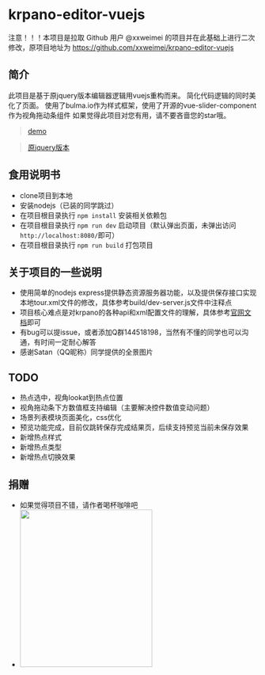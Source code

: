 # krpano-editor-vuejs
注意！！！本项目是拉取 Github 用户 @xxweimei 的项目并在此基础上进行二次修改，原项目地址为 https://github.com/xxweimei/krpano-editor-vuejs
## 简介
此项目是基于原jquery版本编辑器逻辑用vuejs重构而来。
简化代码逻辑的同时美化了页面。
使用了bulma.io作为样式框架，使用了开源的vue-slider-component作为视角拖动条组件
如果觉得此项目对您有用，请不要吝啬您的star哦。

> [demo](https://www.5ijx3.com/)

> [原jquery版本](https://github.com/xxweimei/krpano-editor-js)

## 食用说明书
+ clone项目到本地
+ 安装nodejs（已装的同学跳过）
+ 在项目根目录执行 `npm install` 安装相关依赖包
+ 在项目根目录执行 `npm run dev` 启动项目（默认弹出页面，未弹出访问`http://localhost:8080/`即可）
+ 在项目根目录执行 `npm run build` 打包项目
## 关于项目的一些说明
+ 使用简单的nodejs express提供静态资源服务器功能，以及提供保存接口实现本地tour.xml文件的修改，具体参考build/dev-server.js文件中注释点
+ 项目核心难点是对krpano的各种api和xml配置文件的理解，具体参考[官网文档](https://krpano.com/docu/)即可
+ 有bug可以提issue，或者添加Q群144518198，当然有不懂的同学也可以沟通，有时间一定耐心解答
+ 感谢Satan（QQ昵称）同学提供的全景图片
## TODO
+ 热点选中，视角lookat到热点位置
+ 视角拖动条下方数值框支持编辑（主要解决控件数值变动问题）
+ 场景列表模块页面美化，css优化
+ 预览功能完成，目前仅跳转保存完成结果页，后续支持预览当前未保存效果
+ 新增热点样式
+ 新增热点类型
+ 新增热点切换效果

## 捐赠
+ 如果觉得项目不错，请作者喝杯咖啡吧
+ <img src="https://xxweimei.github.io/blog/img/alipay.jpg" width="267" height="318"></img>
